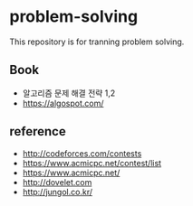 # problem-solving

This repository is for tranning problem solving.

## Book
* 알고리즘 문제 해결 전략 1,2
* https://algospot.com/

## reference
* http://codeforces.com/contests
* https://www.acmicpc.net/contest/list
* https://www.acmicpc.net/
* http://dovelet.com
* http://jungol.co.kr/
